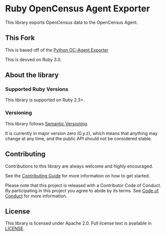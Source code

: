 # Ruby OpenCensus Agent Exporter
This library exports OpenCensus data to the OpenCensus Agent.

## This Fork
This is based off of the [Python OC-Agent Exporter](https://github.com/census-instrumentation/opencensus-python/blob/master/contrib/opencensus-ext-ocagent/README.rst)

This is devved on Ruby 3.0.

## About the library

### Supported Ruby Versions

This library is supported on Ruby 2.3+.

### Versioning

This library follows [Semantic Versioning](http://semver.org/).

It is currently in major version zero (0.y.z), which means that anything may
change at any time, and the public API should not be considered stable.

## Contributing

Contributions to this library are always welcome and highly encouraged.

See the [Contributing Guide](CONTRIBUTING.md) for more information on how to get
started.

Please note that this project is released with a Contributor Code of Conduct. By
participating in this project you agree to abide by its terms. See
[Code of Conduct](CODE_OF_CONDUCT.md) for more information.

## License

This library is licensed under Apache 2.0. Full license text is available in
[LICENSE](LICENSE).
